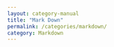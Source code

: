 ```yaml
---
layout: category-manual
title: "Mark Down"
permalink: /categories/markdown/
category: Markdown
---
```

